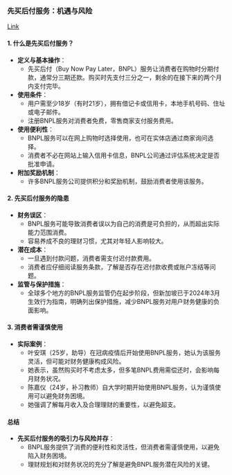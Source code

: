 ### 先买后付服务：机遇与风险

[Link](https://www.zbschools.sg/NIE/newsfeed/stories-29631)

#### 1. 什么是先买后付服务？
- **定义与基本操作**：
  - 先买后付（Buy Now Pay Later，BNPL）服务让消费者在购物时分期付款，通常分三期还款。购买时先支付三分之一，剩余的在接下来的两个月内支付完毕。
- **使用条件**：
  - 用户需至少18岁（有时21岁），拥有借记卡或信用卡，本地手机号码、住址或电子邮件。
  - 注册BNPL服务对消费者免费，零售商家支付服务费用。
- **使用便利性**：
  - BNPL服务可以在网上购物时选择使用，也可在实体店通过商家询问选择。
  - 消费者不必在网站上输入信用卡信息，BNPL公司通过评估系统决定是否批准申请。
- **附加奖励机制**：
  - 许多BNPL服务公司提供积分和奖励机制，鼓励消费者使用该服务。

#### 2. 先买后付服务的隐患
- **财务误区**：
  - BNPL服务可能导致消费者误以为自己的消费是可负担的，从而超出实际能力范围消费。
  - 容易养成不良的理财习惯，尤其对年轻人影响较大。
- **潜在成本**：
  - 一旦遇到付款问题，消费者需支付迟付款费用。
  - 消费者应仔细阅读服务条款，了解是否存在迟付款收费或账户冻结等问题。
- **监管与保护措施**：
  - 全球多个地方的BNPL服务监管仍在起步阶段，但新加坡已于2024年3月生效行为指南，明确列出保护措施，减少BNPL服务对用户财务健康的负面影响。

#### 3. 消费者需谨慎使用
- **实际案例**：
  - 叶安琪（25岁，助导）在冠病疫情后开始使用BNPL服务，她认为该服务灵活，但可能对财务健康构成风险。
  - 她表示，虽然购买时不考虑太多，但多笔BNPL费用需偿还时，会影响每月财务状况。
  - 陈嘉仪（24岁，补习教师）自大学时期开始使用BNPL服务，认为谨慎使用可以避免财务困境。
  - 她强调了解每月收入及合理理财的重要性，以避免超支。

#### 总结
- **先买后付服务的吸引力与风险并存**：
  - BNPL服务提供了消费的便利性和灵活性，但消费者需谨慎使用，以避免陷入财务困境。
  - 理财规划和对财务状况的充分了解是避免BNPL服务潜在风险的关键。

